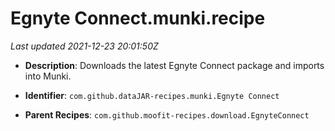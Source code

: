 # Egnyte Connect.munki.recipe

_Last updated 2021-12-23 20:01:50Z_

- **Description**: Downloads the latest Egnyte Connect package and imports into Munki.

- **Identifier**: `com.github.dataJAR-recipes.munki.Egnyte Connect`

- **Parent Recipes**: `com.github.moofit-recipes.download.EgnyteConnect`
